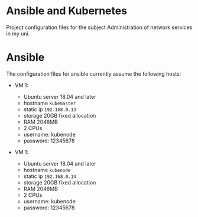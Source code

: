 # Ansible and Kubernetes 

Project configuration files for the subject Administration of network services in my uni.

# Ansible

The configuration files for ansible currently assume the following hosts:

* VM 1:
	* Ubuntu server 18.04 and later
	* hostname ```kubemaster```
	* static ip ```192.168.0.13```
	* storage 20GB fixed allocation
	* RAM 2048MB
	* 2 CPUs
	* username: kubenode
	* password: 12345678

* VM 1:
	* Ubuntu server 18.04 and later
	* hostname ```kubenode```
	* static ip ```192.168.0.14```
	* storage 20GB fixed allocation
	* RAM 2048MB
	* 2 CPUs
	* username: kubenode
	* password: 12345678
